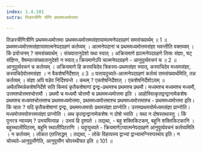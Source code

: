 ```yaml
---
index: 1.4.101
sutra: तिङस्त्रीणि त्रीणि प्रथममध्यमोत्तमाः

---
```

 तिङस्त्रीणित्रीणि प्रथममध्यमोत्तमाः प्रथममध्यमोत्तमसंज्ञायामात्मनेपदग्रहणं समसंख्यार्थम् ॥ 1 ॥ प्रथममध्यमोत्तमसंज्ञायामात्मनेपदग्रहणं कर्तव्यम् । आत्मनेपदानां च प्रथममध्यमोत्तमसंज्ञा भवन्तीति वक्तव्यम् । किं प्रयोजनम् ? समसंख्यार्थम् । संख्यातानुदेशो यथा स्यात् । अक्रियमाणे ह्यात्मनेपदग्रहणे तिस्रः संज्ञाः, षट् संज्ञिनः, वैषम्यात्संख्यातानुदेशो न स्यात्॥ क्रियमाणेऽपि चात्मनेपदग्रहणे  -  आनुपूर्व्यवचनं च ॥ 2 ॥ आनुपूर्व्यवचनं च कर्तव्यम् । अक्रियमाणे हि कस्यचिदेव त्रिकस्य-प्रथमसंज्ञा स्यात्, कस्यचिदेव मध्यमसंज्ञा, कस्यचिदेवोत्तमसंज्ञा । न वैकशेषर्निर्देशात् ॥ 3 ॥ यत्तावदुच्यते-आत्मनेपदग्रहणं कर्तव्यं समसंख्यार्थमिति, तन्न कर्तव्यम् । संज्ञा अपि षडेव निर्दिश्यन्ते । कथम् ? एकशेषनिर्देशात् । एकशेषनिर्देशोऽयम् ॥ अथैतस्मिन्नेकशेषनिर्देशे सति किमयं कृतैकशेषाणां द्वन्द्वः-प्रथमश्च प्रथमश्च प्रथमौ। मध्यमश्च मध्यमश्च मध्यमौ, उत्तमश्चोत्तमश्चोत्तमौ । प्रथमौ च मध्यमौ चोत्तमौ च प्रथममध्यमोत्तमा इति । आहोस्वित्कृतद्वन्द्वानामेकशेषः प्रथमश्च मध्यमश्चोत्तमश्च प्रथममध्यमोत्तमाः, प्रथममध्यमोत्तमाश्च प्रथममध्यमोत्तमाश्च  -  प्रथममध्यमोत्तमा इति। किं चातः ? यदि कृतैकशेषाणां द्वन्द्वः, प्रथममध्यमयोः प्रथमसंज्ञा प्राप्नोति। उत्तमप्रथमयोर्मध्यमसंज्ञा प्राप्नोति। मध्यमोत्तमयोरुत्तमसंज्ञा प्राप्नोति । अथ कृतद्वन्द्वानामेकशेषः न दोषो भवति । यथा न दोषस्तथास्तु । किं पुनरत्र न्याय्यम् ? उभयमित्याह । उभयं हि दृश्यते । तद्यथा,  -  बहु शक्तिकिटकम्, बहूनि शक्तिकिटकानि । बहुस्थालीपिठरम्, बहूनि स्थालीपिठराणि । यदुप्युच्यते  -  क्रियमाणेऽप्यात्मनेपदग्रहणे आनुपूर्व्यवचनं कर्तव्यमिति । न कर्तव्यम् । लोकत एतत्सिद्धम् । तद्यथा,  -  लोके विहव्यस्य द्वाभ्यां द्वाभ्यामग्निरुपस्थेय इति। न चोच्यते-आनुपूर्व्येणेति, आनुपूर्व्येण चोपस्थीयत इति ॥ 101 ॥ 
